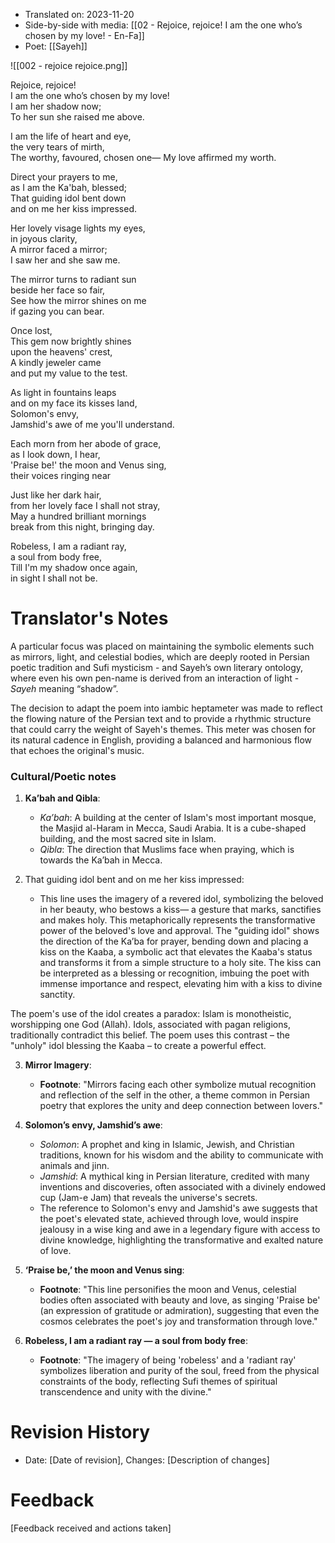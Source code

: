 
- Translated on: 2023-11-20
- Side-by-side with media: [[02 - Rejoice, rejoice! I am the one who’s chosen by my love! - En-Fa]]
- Poet: [[Sayeh]]

![[002 - rejoice rejoice.png]]


Rejoice, rejoice!  
I am the one who’s chosen by my love!  
I am her shadow now;  
To her sun she raised me above.  

I am the life of heart and eye,  
the very tears of mirth,  
The worthy, favoured, chosen one— 
My love affirmed my worth.  

Direct your prayers to me,  
as I am the Ka'bah, blessed;  
That guiding idol bent down  
and on me her kiss impressed.    

Her lovely visage lights my eyes,  
in joyous clarity,  
A mirror faced a mirror;  
I saw her and she saw me.  
  
The mirror turns to radiant sun  
beside her face so fair,  
See how the mirror shines on me    
if gazing you can bear.  
  
Once lost,   
This gem now brightly shines  
upon the heavens' crest,  
A kindly jeweler came  
and put my value to the test.  
  
As light in fountains leaps    
and on my face its kisses land,    
Solomon's envy,  
Jamshid's awe of me you'll understand.  
  
Each morn from her abode of grace,  
as I look down, I hear,  
'Praise be!' the moon and Venus sing,  
their voices ringing near  
  
Just like her dark hair,  
from her lovely face I shall not stray,  
May a hundred brilliant mornings  
break from this night, bringing day.  
  
Robeless, I am a radiant ray,  
a soul from body free,  
Till I'm my shadow once again,  
in sight I shall not be.



# Translator's Notes

A particular focus was placed on maintaining the symbolic elements such as mirrors, light, and celestial bodies, which are deeply rooted in Persian poetic tradition and Sufi mysticism - and Sayeh’s own literary ontology, where even his own pen-name is derived from an interaction of light - *Sayeh* meaning “shadow”.

The decision to adapt the poem into iambic heptameter was made to reflect the flowing nature of the Persian text and to provide a rhythmic structure that could carry the weight of Sayeh's themes. This meter was chosen for its natural cadence in English, providing a balanced and harmonious flow that echoes the original's music.

### Cultural/Poetic notes


1. **Ka’bah and Qibla**: 
   - *Ka’bah*: A building at the center of Islam's most important mosque, the Masjid al-Haram in Mecca, Saudi Arabia. It is a cube-shaped building, and the most sacred site in Islam.
   - *Qibla*: The direction that Muslims face when praying, which is towards the Ka’bah in Mecca.

2. That guiding idol bent and on me her kiss impressed:
   - This line uses the imagery of a revered idol, symbolizing the beloved in her beauty, who bestows a kiss— a gesture that marks, sanctifies and makes holy. This metaphorically represents the transformative power of the beloved's love and approval. The "guiding idol"  shows the direction of the  Ka’ba for prayer, bending down and placing a kiss on the Kaaba, a symbolic act that elevates the Kaaba's status and transforms it from a simple structure to a holy site. The kiss can be interpreted as a blessing or recognition, imbuing the poet with immense importance and respect, elevating him with a kiss to divine sanctity.

The poem's use of the idol creates a paradox: Islam is monotheistic, worshipping one God (Allah). Idols, associated with pagan religions, traditionally contradict this belief. The poem uses this contrast – the "unholy" idol blessing the Kaaba – to create a powerful effect.

3. **Mirror Imagery**:
   - **Footnote**: "Mirrors facing each other symbolize mutual recognition and reflection of the self in the other, a theme common in Persian poetry that explores the unity and deep connection between lovers."

4. **Solomon’s envy, Jamshid’s awe**:
   - *Solomon*: A prophet and king in Islamic, Jewish, and Christian traditions, known for his wisdom and the ability to communicate with animals and jinn.
   - *Jamshid*: A mythical king in Persian literature, credited with many inventions and discoveries, often associated with a divinely endowed cup (Jam-e Jam) that reveals the universe's secrets.
   - The reference to Solomon's envy and Jamshid's awe suggests that the poet's elevated state, achieved through love, would inspire jealousy in a wise king and awe in a legendary figure with access to divine knowledge, highlighting the transformative and exalted nature of love.

5. **‘Praise be,’ the moon and Venus sing**:
   - **Footnote**: "This line personifies the moon and Venus, celestial bodies often associated with beauty and love, as singing 'Praise be' (an expression of gratitude or admiration), suggesting that even the cosmos celebrates the poet's joy and transformation through love."

6. **Robeless, I am a radiant ray — a soul from body free**:
   - **Footnote**: "The imagery of being 'robeless' and a 'radiant ray' symbolizes liberation and purity of the soul, freed from the physical constraints of the body, reflecting Sufi themes of spiritual transcendence and unity with the divine."

# Revision History
- Date: [Date of revision], Changes: [Description of changes]

# Feedback
[Feedback received and actions taken]

